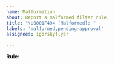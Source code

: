 ```yaml
---
name: Malformation
about: Report a malformed filter rule.
title: "\U0001F494 [Malformed]: "
labels: 'malformed,pending-approval'
assignees: igorskyflyer

---
```


**Rule**:

